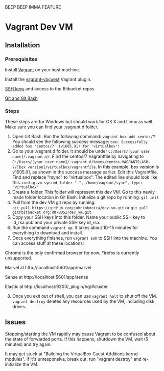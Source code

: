 BEEP BEEP IMMA FEATURE

# Vagrant Dev VM

## Installation
### Prerequisites 

Install [Vagrant](https://www.vagrantup.com/docs/installation/) on your host machine.

Install the [vagrant-vbguest](https://github.com/dotless-de/vagrant-vbguest) Vagrant plugin.

[SSH keys](https://confluence.atlassian.com/bitbucket/set-up-ssh-for-git-728138079.html) and access to the Bitbucket repos. 

[Git and Git Bash](https://git-scm.com/download/win)

### Steps
These steps are for Windows but should work for OS X and Linux as well. Make sure you can find your .vagrant.d folder. 

1. Open Git Bash. Run the following command:
`vagrant box add centos/7`
You should see the following success message:
`box: Successfully added box 'centos/7' (v1605.01) for 'virtualbox'!`
2. Go to your .vagrant.d folder. It should be under `C:/Users/[your user name]/.vagrant.d/`. Find the centos/7 Vagrantfile by navigating to `C:/Users/[your user name]/.vagrant.d/boxes/centos-VAGRANTSLASH-7/[box version]/virtualbox/Vagrantfile`. In this example, box version is v1605.01, as shown in the success message earlier. 
Edit this Vagrantfile. Find and replace "rsync" to "virtualbox". The edited line should look like this. 
`config.vm.synced_folder ".", /home/vagrant/sync", type: "virtualbox"`
3. Create a folder. This folder will represent this dev VM. Go to this newly made folder location in Git Bash. Initialize a git repo by running:
`git init`
4. Pull from the dev VM git repo by running:  
`git pull https://github.com/johnkohdotca/dev-vm.git` or `git pull git@bitbucket.org:RD-BUSI/dev_vm.git` 
5. Copy your SSH keys into this folder. Name your public SSH key to id\_rsa.pub and your private SSH key id\_rsa.
6. Run the command `vagrant up`. It takes about 10-15 minutes for everything to download and install.
7. Once everything finishes, run `vagrant ssh` to SSH into the machine. You can access stuff at these locations:

Chrome is the only confirmed browser for now. Firefox is currently unsupported. 

Marvel at http://localhost:5601/app/marvel

Sense at http://localhost:5601/app/sense

Elastic at http://localhost:9200/_plugin/hq/#cluster

8. Once you exit out of shell, you can use `vagrant halt` to shut off the VM. `vagrant destroy` deletes any resources used by the VM, including disk drives.

## Issues
Stopping/starting the VM rapidly may cause Vagrant to be confused about the state of forwarded ports. If this happens, shutdown the VM, wait (5 minutes) and try again. 

It may get stuck at "Building the VirtualBox Guest Additions kernel modules". If it's unresponsive, break out, run "vagrant destroy" and re-initialize the VM.
